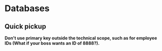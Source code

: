 # Databases

## Quick pickup

**Don't use primary key outside the technical scope, such as for employee IDs (What if your boss wants an ID of 8888?).**
